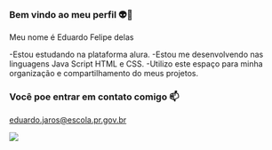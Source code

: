 ### Bem vindo ao meu perfil  👽🎱

Meu nome é Eduardo Felipe delas

-Estou estudando na plataforma alura.
-Estou me desenvolvendo nas linguagens Java Script HTML e CSS.
-Utilizo este espaço para minha organização e  compartilhamento do meus projetos.

### Você poe entrar em contato comigo 📫

eduardo.jaros@escola.pr.gov.br




![](https://tenor.com/view/puppet-awkward-looking-what-side-eye-gif-15476992)

